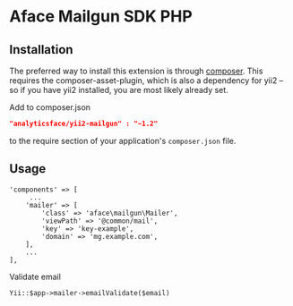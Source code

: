 Aface Mailgun SDK PHP
=====================


Installation
------------
The preferred way to install this extension is through [composer](http://getcomposer.org/download/). This requires the 
composer-asset-plugin, which is also a dependency for yii2 – so if you have yii2 installed, you are most likely already 
set.

Add to composer.json

```json
"analyticsface/yii2-mailgun" : "~1.2"
```

to the require section of your application's `composer.json` file.

Usage
-----

```
'components' => [
     ...
    'mailer' => [
        'class' => 'aface\mailgun\Mailer',
        'viewPath' => '@common/mail',
        'key' => 'key-example',
        'domain' => 'mg.example.com',
    ],
    ...
],
```

Validate email
```
Yii::$app->mailer->emailValidate($email)
```